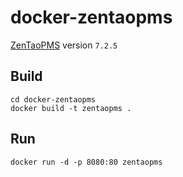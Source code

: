 docker-zentaopms
================

[ZenTaoPMS](http://www.zentao.net) version `7.2.5`

## Build

```
cd docker-zentaopms
docker build -t zentaopms .
```

## Run

```
docker run -d -p 8080:80 zentaopms
```

